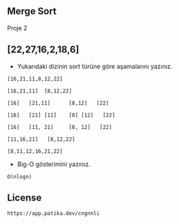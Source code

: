 ## **Merge Sort**

Proje 2

## **[22,27,16,2,18,6]**

- Yukarıdaki dizinin sort türüne göre aşamalarını yazınız.

```
[16,21,11,8,12,22] 

[16,21,11]  [8,12,22]

[16]   [21,11]      [8,12]   [22]

[16]   [21] [11]    [8] [12]   [22]

[16]   [11, 21]     [8, 12]   [22]

[11,16,21]   [8,12,22]

[8,11,12,16,21,22]

```

- Big-O gösterimini yazınız.

```
O(nlogn)
```

## **License**

```
https://app.patika.dev/cngnnli
```